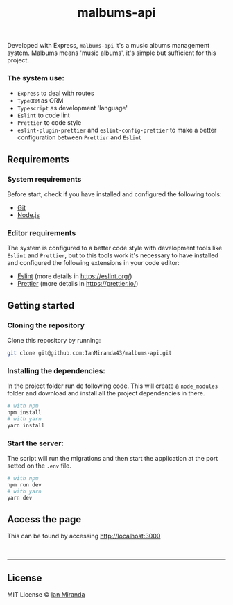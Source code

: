 
<h1 align="center"> 
	malbums-api
</h1>

<br>

Developed with Express, `malbums-api` it's a music albums management system. Malbums means 'music albums', it's simple but sufficient for this project. 

### The system use: 
* `Express` to deal with routes
* `TypeORM` as ORM
* `Typescript` as development 'language'
* `Eslint` to code lint
* `Prettier` to code style
* `eslint-plugin-prettier` and `eslint-config-prettier` to make a better configuration between `Prettier` and `Eslint`

## Requirements

### System requirements

Before start, check if you have installed and configured the following tools:

* [Git](https://git-scm.com/)
* [Node.js](https://nodejs.org/en/)

### Editor requirements

The system is configured to a better code style with development tools like `Eslint` and `Prettier`, but to this tools work it's necessary to have installed and configured the following extensions in your code editor: 

* [Eslint](https://marketplace.visualstudio.com/items?itemName=dbaeumer.vscode-eslint) (more details in https://eslint.org/)
* [Prettier](https://marketplace.visualstudio.com/items?itemName=esbenp.prettier-vscode) (more details in https://prettier.io/)

## Getting started

### Cloning the repository

Clone this repository by running:

```bash
git clone git@github.com:IanMiranda43/malbums-api.git
```

### Installing the dependencies:

In the project folder run de following code. This will create a `node_modules` folder and download and install all the project dependencies in there. 

```bash
# with npm
npm install
# with yarn
yarn install
```

### Start the server:

The script will run the migrations and then start the application at the port setted on the `.env` file.

```bash
# with npm
npm run dev
# with yarn
yarn dev
```

## Access the page

This can be found by accessing <a href="http://localhost:3000" target="blank">http://localhost:3000<a>

<br>

---

## License

MIT License © [Ian Miranda](https://github.com/IanMiranda43)
